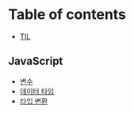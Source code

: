 # Table of contents

* [TIL](README.md)

## JavaScript

* [변수](javascript/변수.md)
* [데이터 타입](javascript/데이터_타입.md)
* [타입 변환](javascript/타입_변환.md)

